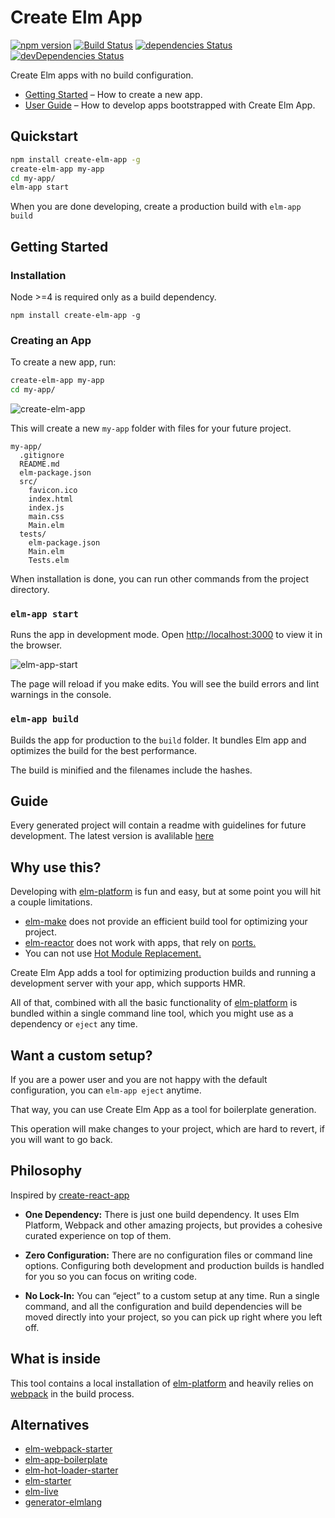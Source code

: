 # Create Elm App

[![npm version](https://badge.fury.io/js/create-elm-app.svg)](https://badge.fury.io/js/create-elm-app)
[![Build Status](https://travis-ci.org/halfzebra/create-elm-app.svg?branch=tests)](https://travis-ci.org/halfzebra/create-elm-app)
[![dependencies Status](https://david-dm.org/halfzebra/create-elm-app/status.svg)](https://david-dm.org/halfzebra/create-elm-app)
[![devDependencies Status](https://david-dm.org/halfzebra/create-elm-app/dev-status.svg)](https://david-dm.org/halfzebra/create-elm-app?type=dev)

Create Elm apps with no build configuration.

* [Getting Started](#getting-started) – How to create a new app.
* [User Guide](https://github.com/halfzebra/create-elm-app/blob/master/template/README.md) – How to develop apps bootstrapped with Create Elm App.

## Quickstart

```sh
npm install create-elm-app -g
create-elm-app my-app
cd my-app/
elm-app start
```

When you are done developing, create a production build with `elm-app build`

## Getting Started

### Installation
Node >=4 is required only as a build dependency.

`npm install create-elm-app -g`

### Creating an App

To create a new app, run:

```sh
create-elm-app my-app
cd my-app/
```

![create-elm-app](https://cloud.githubusercontent.com/assets/3983879/18608348/157f6532-7ce7-11e6-9739-a09f44ae9644.png)

This will create a new `my-app` folder with files for your future project.

```
my-app/
  .gitignore
  README.md
  elm-package.json
  src/
    favicon.ico
    index.html
    index.js
    main.css
    Main.elm
  tests/
    elm-package.json
    Main.elm
    Tests.elm
```

When installation is done, you can run other commands from the project directory.

### `elm-app start`
Runs the app in development mode.
Open [http://localhost:3000](http://localhost:3000) to view it in the browser.

![elm-app-start](https://cloud.githubusercontent.com/assets/3983879/18608347/157e88ec-7ce7-11e6-8924-a046a95f6381.png)

The page will reload if you make edits.
You will see the build errors and lint warnings in the console.

### `elm-app build`
Builds the app for production to the `build` folder.
It bundles Elm app and optimizes the build for the best performance.

The build is minified and the filenames include the hashes.

## Guide
Every generated project will contain a readme with guidelines for future development. 
The latest version is avalilable [here](https://github.com/halfzebra/create-elm-app/blob/master/template/README.md)

## Why use this?
Developing with [elm-platform](https://github.com/elm-lang/elm-platform) is fun and easy, but at some point you will hit a couple limitations.

- [elm-make](https://github.com/elm-lang/elm-make) does not provide an efficient build tool for optimizing your project.
- [elm-reactor](https://github.com/elm-lang/elm-reactor) does not work with apps, that rely on [ports.](http://guide.elm-lang.org/interop/javascript.html) 
- You can not use [Hot Module Replacement.](https://webpack.github.io/docs/hot-module-replacement.html)

Create Elm App adds a tool for optimizing production builds and running a development server with your app, which supports HMR.

All of that, combined with all the  basic functionality of [elm-platform](https://github.com/elm-lang/elm-platform) is bundled within a single command line tool, which you might use as a dependency or `eject` any time.

## Want a custom setup?

If you are a power user and you are not happy with the default configuration, you can `elm-app eject` anytime.

That way, you can use Create Elm App as a tool for boilerplate generation.

This operation will make changes to your project, which are hard to revert, if you will want to go back.

## Philosophy

Inspired by [create-react-app](https://github.com/facebookincubator/create-react-app)

* **One Dependency:** There is just one build dependency. It uses  Elm Platform, Webpack and other amazing projects, but provides a cohesive curated experience on top of them.

* **Zero Configuration:** There are no configuration files or command line options. Configuring both development and production builds is handled for you so you can focus on writing code.

* **No Lock-In:** You can “eject” to a custom setup at any time. Run a single command, and all the configuration and build dependencies will be moved directly into your project, so you can pick up right where you left off.

## What is inside
This tool contains a local installation of [elm-platform](https://github.com/elm-lang/elm-platform) and heavily relies on [webpack](https://github.com/webpack/webpack) in the build process.

## Alternatives
- [elm-webpack-starter](https://github.com/moarwick/elm-webpack-starter)
- [elm-app-boilerplate](https://github.com/gkubisa/elm-app-boilerplate)
- [elm-hot-loader-starter](https://github.com/fluxxu/elm-hot-loader-starter)
- [elm-starter](https://github.com/splodingsocks/elm-starter)
- [elm-live](https://github.com/tomekwi/elm-live)
- [generator-elmlang](https://github.com/Gizra/generator-elmlang)
